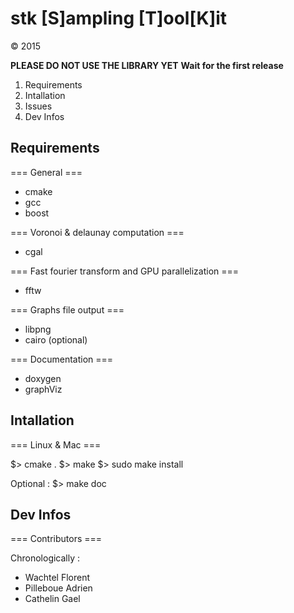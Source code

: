 # stk [S]ampling [T]ool[K]it 

© 2015


**PLEASE DO NOT USE THE LIBRARY YET**
**Wait for the first release**

1. Requirements
2. Intallation
3. Issues
4. Dev Infos

## Requirements


=== General ===
 - cmake
 - gcc
 - boost
  
  
=== Voronoi & delaunay computation ===
 - cgal
 
 
=== Fast fourier transform and GPU parallelization ===
 - fftw
  
  
=== Graphs file output ===
 - libpng
 - cairo (optional)
  
  
=== Documentation ===
 - doxygen
 - graphViz
  


## Intallation


=== Linux & Mac ===
 
$> cmake .
$> make
$> sudo make install

Optional :
$> make doc


## Dev Infos

=== Contributors ===

Chronologically :
 - Wachtel Florent
 - Pilleboue Adrien
 - Cathelin Gael

